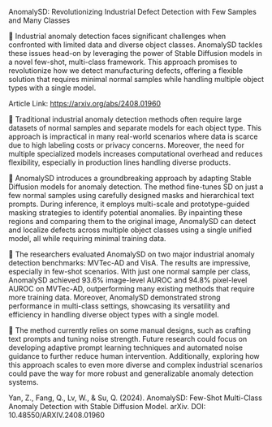 AnomalySD: Revolutionizing Industrial Defect Detection with Few Samples and Many Classes

📌 Industrial anomaly detection faces significant challenges when confronted with limited data and diverse object classes. AnomalySD tackles these issues head-on by leveraging the power of Stable Diffusion models in a novel few-shot, multi-class framework. This approach promises to revolutionize how we detect manufacturing defects, offering a flexible solution that requires minimal normal samples while handling multiple object types with a single model.

Article Link: https://arxiv.org/abs/2408.01960

🔹 Traditional industrial anomaly detection methods often require large datasets of normal samples and separate models for each object type. This approach is impractical in many real-world scenarios where data is scarce due to high labeling costs or privacy concerns. Moreover, the need for multiple specialized models increases computational overhead and reduces flexibility, especially in production lines handling diverse products.

🔹 AnomalySD introduces a groundbreaking approach by adapting Stable Diffusion models for anomaly detection. The method fine-tunes SD on just a few normal samples using carefully designed masks and hierarchical text prompts. During inference, it employs multi-scale and prototype-guided masking strategies to identify potential anomalies. By inpainting these regions and comparing them to the original image, AnomalySD can detect and localize defects across multiple object classes using a single unified model, all while requiring minimal training data.

🔹 The researchers evaluated AnomalySD on two major industrial anomaly detection benchmarks: MVTec-AD and VisA. The results are impressive, especially in few-shot scenarios. With just one normal sample per class, AnomalySD achieved 93.6% image-level AUROC and 94.8% pixel-level AUROC on MVTec-AD, outperforming many existing methods that require more training data. Moreover, AnomalySD demonstrated strong performance in multi-class settings, showcasing its versatility and efficiency in handling diverse object types with a single model.

🔹 The method currently relies on some manual designs, such as crafting text prompts and tuning noise strength. Future research could focus on developing adaptive prompt learning techniques and automated noise guidance to further reduce human intervention. Additionally, exploring how this approach scales to even more diverse and complex industrial scenarios could pave the way for more robust and generalizable anomaly detection systems.

Yan, Z., Fang, Q., Lv, W., & Su, Q. (2024). AnomalySD: Few-Shot Multi-Class Anomaly Detection with Stable Diffusion Model. arXiv. DOI: 10.48550/ARXIV.2408.01960